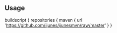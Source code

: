 ## Usage

buildscript {
    repositories {
        maven {
            url 'https://github.com/ijunes/ijunesmvn/raw/master'
        }
    }
